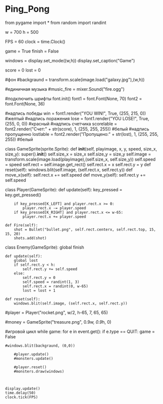 # Ping_Pong

from pygame import *
from random import randint

w = 700
h = 500 

FPS = 60
clock = time.Clock()

game = True
finish = False

windows = display.set_mode((w,h))
display.set_caption("Game")

score = 0
lost = 0

#фон
#backgraund = transform.scale(image.load("galaxy.jpg"),(w,h))

#единичная музыка
#music_fire = mixer.Sound("fire.ogg")

#подключить шрифты
font.init()
font1 = font.Font(None, 70)
font2 = font.Font(None, 36)

#надпись победы 
win = font1.render("YOU WIN!", True, (255, 215, 0)) #желтый
#надпись поражения
lose = font1.render("YOU LOSE!", True, (255, 0, 0)) #красный
#надпись счетчика
scorelable = font2.render("Счет:" + str(score), 1, (255, 255, 255)) #белый
#надпись пропущенно
lostlable = font2.render("Пропущено:" + str(lost), 1, (255, 255, 255)) #белый

class GameSprite(sprite.Sprite):
    def __init__(self, playimage, x, y, speed, size_x, size_y):
        super().__init__()
        self.size_x = size_x
        self.size_y = size_y
        self.image = transform.scale(image.load(playimage),(self.size_x, self.size_y))
        self.speed = speed
        self.rect = self.image.get_rect()
        self.rect.x = x 
        self.rect.y = y 
    def reset(self):
        windows.blit(self.image, (self.rect.x, self.rect.y))
    def move_x(self):
        self.rect.x += self.speed
    def move_y(self):
        self.rect.y += self.speed

class Player(GameSprite):
    def update(self):
        key_pressed = key.get_pressed()

        if key_pressed[K_LEFT] and player.rect.x >= 0:
            player.rect.x -= player.speed
        if key_pressed[K_RIGHT] and player.rect.x <= w-65:
            player.rect.x += player.speed

    def Fire(self):
        shot = Bullet("bullet.png", self.rect.centerx, self.rect.top, 15, 15, 20)
        shots.add(shot)

class Enemy(GameSprite):
    global finish
    
    
    def update(self):
        global lost
        if self.rect.y < h:
            self.rect.y += self.speed
        else:
            self.rect.y = 0 
            self.speed = randint(1, 3)
            self.rect.x = randint(0, w-65)
            lost = lost + 1
            
    def reset(self):
        windows.blit(self.image, (self.rect.x, self.rect.y))       

#player = Player("rocket.png", w/2, h-65, 7, 65, 65)

#money = GameSprite("treasure.png", 0.9*w, 0.9*h, 0)

#игровой цикл
while game:
    for e in event.get():
       if e.type == QUIT:
           game = False

    #windows.blit(backgraund, (0,0))

        #player.update()
        #monsters.update()

        #player.reset()
        #monsters.draw(windows)



    display.update()
    time.delay(50)
    clock.tick(FPS)
